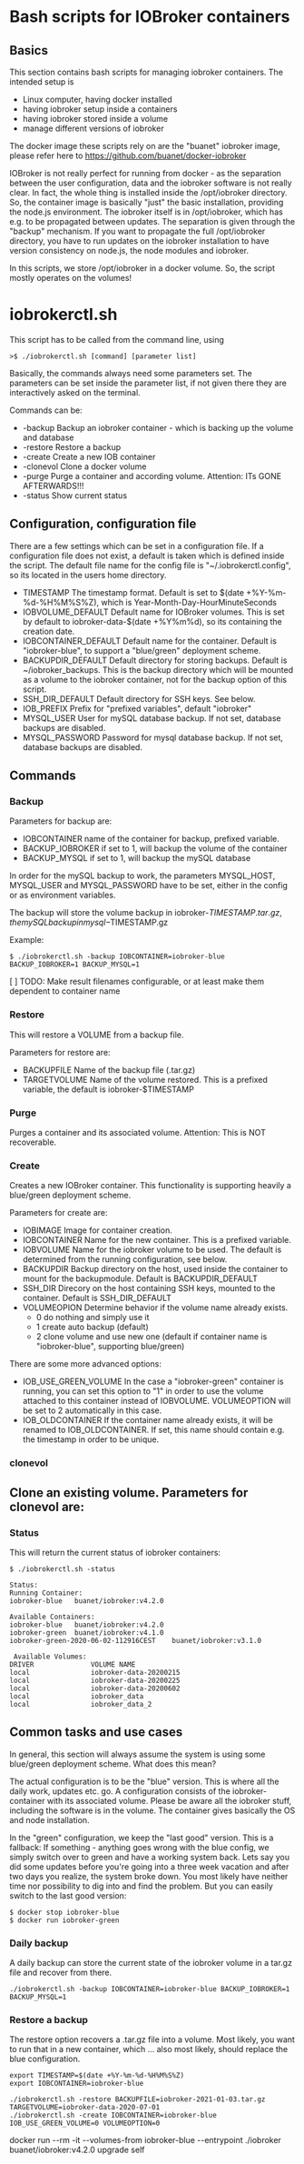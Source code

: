 # Bash scripts for IOBroker containers

## Basics

This section contains bash scripts for managing iobroker containers. The intended setup is

- Linux computer, having docker installed
- having iobroker setup inside a containers
- having iobroker stored inside a volume
- manage different versions of iobroker

The docker image these scripts rely on are the "buanet" iobroker image, please refer here to https://github.com/buanet/docker-iobroker

IOBroker is not really perfect for running from docker - as the separation between the user configuration, data and
the iobroker software is not really clear. In fact, the whole thing is installed inside the
/opt/iobroker
directory.
So, the container image is basically "just" the basic installation, providing the node.js environment.
The iobroker itself is in /opt/iobroker, which has e.g. to be propagated between updates. The separation is given
through the "backup" mechanism.
If you want to propagate the full /opt/iobroker directory, you have to run updates on the iobroker installation to
have version consistency on node.js, the node modules and iobroker.

In this scripts, we store /opt/iobroker in a docker volume. So, the script mostly operates on the volumes!

# iobrokerctl.sh

This script has to be called from the command line, using

```
>$ ./iobrokerctl.sh [command] [parameter list]
```

Basically, the commands always need some parameters set. The parameters can be set inside the parameter list,
if not given there they are interactively asked on the terminal.

Commands can be:
- -backup Backup an iobroker container - which is backing up the volume and database
- -restore Restore a backup
- -create Create a new IOB container
- -clonevol Clone a docker volume
- -purge Purge a container and according volume. Attention: ITs GONE AFTERWARDS!!!
- -status Show current status

## Configuration, configuration file
There are a few settings which can be set in a configuration file. If a configuration file does not exist, a default is taken which is defined
inside the script. The default file name for the config file is "~/.iobrokerctl.config", so its located in the users home directory.

- TIMESTAMP The timestamp format. Default is set to $(date +%Y-%m-%d-%H%M%S%Z), which is Year-Month-Day-HourMinuteSeconds
- IOBVOLUME_DEFAULT Default name for IOBroker volumes. This is set by default to iobroker-data-$(date +%Y%m%d), so its containing the creation date.
- IOBCONTAINER_DEFAULT Default name for the container. Default is "iobroker-blue", to support a "blue/green" deployment scheme.
- BACKUPDIR_DEFAULT Default directory for storing backups. Default is ~/iobroker_backups. This is the backup directory which will be mounted as a volume to the iobroker container,
  not for the backup option of this script.
- SSH_DIR_DEFAULT Default directory for SSH keys. See below.
- IOB_PREFIX Prefix for "prefixed variables", default "iobroker"
- MYSQL_USER  User for mySQL database backup. If not set, database backups are disabled.
- MYSQL_PASSWORD  Password for mysql database backup. If not set, database backups are disabled.

## Commands
### Backup
Parameters for backup are:
- IOBCONTAINER  name of the container for backup, prefixed variable.
- BACKUP_IOBROKER if set to 1, will backup the volume of the container
- BACKUP_MYSQL  if set to 1, will backup the mySQL database

In order for the mySQL backup to work, the parameters MYSQL_HOST, MYSQL_USER and MYSQL_PASSWORD have to be set, either in the config or as environment variables.

The backup will store the volume backup in iobroker-$TIMESTAMP.tar.gz, the mySQL backup in mysql-$TIMESTAMP.gz

Example:
```
$ ./iobrokerctl.sh -backup IOBCONTAINER=iobroker-blue BACKUP_IOBROKER=1 BACKUP_MYSQL=1
```

[ ] TODO: Make result filenames configurable, or at least make them dependent to container name

### Restore
This will restore a VOLUME from a backup file.

Parameters for restore are:
- BACKUPFILE  Name of the backup file (.tar.gz)
- TARGETVOLUME  Name of the volume restored. This is a prefixed variable, the default is iobroker-$TIMESTAMP

### Purge

Purges a container and its associated volume. Attention: This is NOT recoverable.

### Create
Creates a new IOBroker container. This functionality is supporting heavily a blue/green deployment scheme.

Parameters for create are:
- IOBIMAGE  Image for container creation.
- IOBCONTAINER  Name for the new container. This is a prefixed variable. 
- IOBVOLUME Name for the iobroker volume to be used. The default is determined from the running configuration, see below.
- BACKUPDIR Backup directory on the host, used inside the container to mount for the backupmodule. Default is BACKUPDIR_DEFAULT
- SSH_DIR Direcory on the host containing SSH keys, mounted to the container. Default is SSH_DIR_DEFAULT
- VOLUMEOPION Determine behavior if the volume name already exists.
  - 0 do nothing and simply use it
  - 1 create auto backup (default)
  - 2 clone volume and use new one (default if container name is "iobroker-blue", supporting blue/green)

There are some more advanced options:
- IOB_USE_GREEN_VOLUME  In the case a "iobroker-green" container is running, you can set this option to "1"
  in order to use the volume attached to this container instead of IOBVOLUME. VOLUMEOPTION will be set to 2 
  automatically in this case.
- IOB_OLDCONTAINER If the container name already exists, it will be renamed to IOB_OLDCONTAINER. If set, this name
  should contain e.g. the timestamp in order to be unique.


### clonevol
Clone an existing volume.
Parameters for clonevol are:
- 


### Status
This will return the current status of iobroker containers:
```
$ ./iobrokerctl.sh -status

Status:
Running Container: 
iobroker-blue	buanet/iobroker:v4.2.0

Available Containers: 
iobroker-blue	buanet/iobroker:v4.2.0
iobroker-green	buanet/iobroker:v4.1.0
iobroker-green-2020-06-02-112916CEST	buanet/iobroker:v3.1.0

 Available Volumes: 
DRIVER              VOLUME NAME
local               iobroker-data-20200215
local               iobroker-data-20200225
local               iobroker-data-20200602
local               iobroker_data
local               iobroker_data_2
```

## Common tasks and use cases

In general, this section will always assume the system is using some blue/green
deployment scheme. What does this mean?

The actual configuration is to be the "blue" version. This is where all the 
daily work, updates etc. go.
A configuration consists of the iobroker-container with its associated volume.
Please be aware all the iobroker stuff, including the software is in the volume.
The container gives basically the OS and node installation.

In the "green" configuration, we keep the "last good" version. This is a 
fallback: If something - anything goes wrong with the blue config, we simply
switch over to green and have a working system back.
Lets say you did some updates before you're going into a three week vacation
and after two days you realize, the system broke down. You most likely have
neither time nor possibility to dig into and find the problem.
But you can easily switch to the last good version:

```
$ docker stop iobroker-blue
$ docker run iobroker-green
```

### Daily backup

A daily backup can store the current state of the iobroker volume in a tar.gz
file and recover from there.

```
./iobrokerctl.sh -backup IOBCONTAINER=iobroker-blue BACKUP_IOBROKER=1 BACKUP_MYSQL=1
```

### Restore a backup

The restore option recovers a .tar.gz file into a volume. Most likely, you want
to run that in a new container, which ... also most likely, should replace
the blue configuration.

```
export TIMESTAMP=$(date +%Y-%m-%d-%H%M%S%Z)
export IOBCONTAINER=iobroker-blue

./iobrokerctl.sh -restore BACKUPFILE=iobroker-2021-01-03.tar.gz TARGETVOLUME=iobroker-data-2020-07-01
./iobrokerctl.sh -create IOBCONTAINER=iobroker-blue IOB_USE_GREEN_VOLUME=0 VOLUMEOPTION=0

```

docker run --rm -it --volumes-from iobroker-blue --entrypoint ./iobroker buanet/iobroker:v4.2.0 upgrade self
